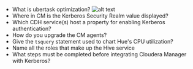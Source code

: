 * What is ubertask optimization?
  ![alt text](https://drive.google.com/open?id=0B6zaztL1emL5X0ctR29PbkNtY0k "Ubertask Optimisation")
* Where in CM is the Kerberos Security Realm value displayed?
* Which CDH service(s) host a property for enabling Kerberos authentication?
* How do you upgrade the CM agents?
* Give the `tsquery` statement used to chart Hue's CPU utilization?
* Name all the roles that make up the Hive service
* What steps must be completed before integrating Cloudera Manager with Kerberos?